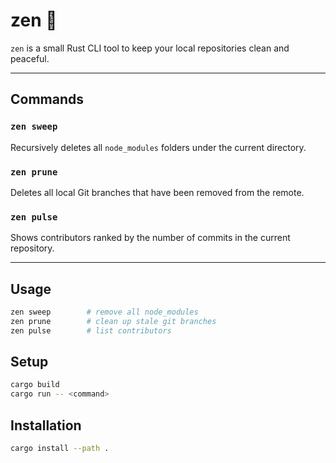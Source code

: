 # zen 🧘

`zen` is a small Rust CLI tool to keep your local repositories clean and peaceful.

---

## Commands

### `zen sweep`
Recursively deletes all `node_modules` folders under the current directory.

### `zen prune`
Deletes all local Git branches that have been removed from the remote.

### `zen pulse`
Shows contributors ranked by the number of commits in the current repository.

---

## Usage

```bash
zen sweep        # remove all node_modules
zen prune        # clean up stale git branches
zen pulse        # list contributors
```

## Setup

```bash
cargo build
cargo run -- <command>
```

## Installation

```bash
cargo install --path .
```